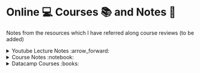 # Online :computer: Courses :books:  and Notes :notebook:

Notes from the resources which I have referred along course reviews (to be added)

<details>
  <summary> Youtube Lecture Notes :arrow_forward: </summary> 

</details>

<details>
  <summary> Course Notes :notebook: </summary> 

* [Coursera- SQL Course notes](https://github.com/vkoul/OnlineCourses/blob/master/Coursera-%20SQL%20Course%20notes%20.md)
* [Coursera: Computational Thinking UMich](https://github.com/vkoul/OnlineCourses/blob/master/Coursera:%20Computational%20Thinking%20UMich.md)

</details>



<details>
  <summary> Datacamp Courses :books: </summary>
  

# [Datacamp](www.datacamp.com)

1) [**Introduction to R**](https://www.datacamp.com/courses/free-introduction-to-r)
    *  [*Certificate*](https://www.datacamp.com/statement-of-accomplishment/course/8cf62e07aa3dbcd6fb1034d897c645f4d0bd8810)


2) [**Introduction to the Tidyverse**](https://www.datacamp.com/courses/introduction-to-the-tidyverse)
    * [*Certificate*](https://www.datacamp.com/statement-of-accomplishment/course/aa31d531940e68604216aa80f5a6df9bb283af86)

3) [**Cleaning Data in R**](https://www.datacamp.com/courses/cleaning-data-in-r)
    * [*Certificate*](https://www.datacamp.com/statement-of-accomplishment/course/bb9cd9211233c0fa798317a3a864bb56b6a390c5)

4) [**Data Manipulation in R with dplyr**](https://www.datacamp.com/courses/dplyr-data-manipulation-r-tutorial)
    * [*Certificate*](https://www.datacamp.com/statement-of-accomplishment/course/1baa535ce4522e252c1122b0f5fa0937fe903e60)
  
5) [**Introduction to Data**](https://www.datacamp.com/courses/introduction-to-data)
    * [*Certificate*](https://www.datacamp.com/statement-of-accomplishment/course/5b2e6170e7c79f3756da50d4dd6f21090573e864)
  
6) [**Importing & Cleaning Data in R: Case Studies**](https://www.datacamp.com/courses/importing-cleaning-data-in-r-case-studies)
    * [*Certificate*](https://www.datacamp.com/statement-of-accomplishment/course/25babe9cede30c143419275bd3094825d1b138eb)
  
7) [**Exploratory Data Analysis**](https://www.datacamp.com/courses/exploratory-data-analysis)
    * [*Certificate*](https://www.datacamp.com/statement-of-accomplishment/course/dc482d9e85860a4c954a327108658288ae518b85)
  
8) [**Reporting with R Markdown**](https://www.datacamp.com/courses/reporting-with-r-markdown)
    * [*Certificate*](https://www.datacamp.com/statement-of-accomplishment/course/f6ec194833385a229ea09dba5a0e6c3bd3ff1346)
  
9) [**Exploratory Data Analysis in R: Case Study**](https://www.datacamp.com/courses/exploratory-data-analysis-in-r-case-study)
    * [*Certificate*](https://www.datacamp.com/statement-of-accomplishment/course/417329e7090463364ca21c6587e7fee80d811d36)

</details>
